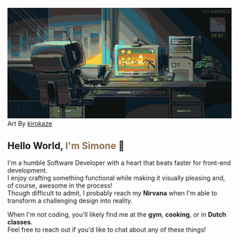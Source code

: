![Banner Readme](./bannerGif.gif)  
Art By [kirokaze](https://www.deviantart.com/kirokaze)  
## Hello World, <span style="color: #8F6E4D;">I'm Simone</span> 👋  

I'm a humble Software Developer with a heart that beats faster for front-end development.  
I enjoy crafting something functional while making it visually pleasing and, of course, awesome in the process!  
Though difficult to admit, I probably reach my **Nirvana** when I'm able to transform a challenging design into reality.

When I'm not coding, you'll likely find me at the **gym**, **cooking**, or in **Dutch classes**.  
Feel free to reach out if you'd like to chat about any of these things!  

 


